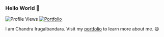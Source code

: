 ### Hello World 👋
![Profile Views](https://komarev.com/ghpvc/?username=chandralegend&color=brightgreen)
[![Portfolio](https://img.shields.io/badge/Visit-Portfolio-blueviolet)](http://chandralegend.github.io/)

I am Chandra Irugalbandara. Visit my [portfolio](http://chandralegend.github.io/) to learn more about me. 😄

<!--
<a href="https://github.com/chandralegend">
  <img alt="Profile" align="center" src="https://github-readme-stats.vercel.app/api?username=chandralegend&count_private=true&show_icons=true&custom_title=My%20Github%20Statistics" />
</a>
<a href="https://github.com/chandralegend">
  <img alt="Top Langs" align="center" src="https://github-readme-stats.vercel.app/api/top-langs/?username=chandralegend&langs_count=9&layout=compact&hide=CSS,PHP" />
</a>
-->


<!--
**chandralegend/chandralegend** is a ✨ _special_ ✨ repository because its `README.md` (this file) appears on your GitHub profile.

Here are some ideas to get you started:

- 🔭 I’m currently working on ...
- 🌱 I’m currently learning ...
- 👯 I’m looking to collaborate on ...
- 🤔 I’m looking for help with ...
- 💬 Ask me about ...
- 📫 How to reach me: ...
- 😄 Pronouns: ...
- ⚡ Fun fact: ...
-->
